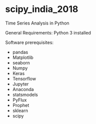 # scipy_india_2018
Time Series Analysis in Python

General Requirements:
Python 3 installed

Software prerequisites:
  * pandas
  * Matplotlib
  * seaborn
  * Numpy
  * Keras
  * Tensorflow
  * Jupyter
  * Anaconda
  * statsmodels
  * PyFlux
  * Prophet
  * sklearn
  * scipy
